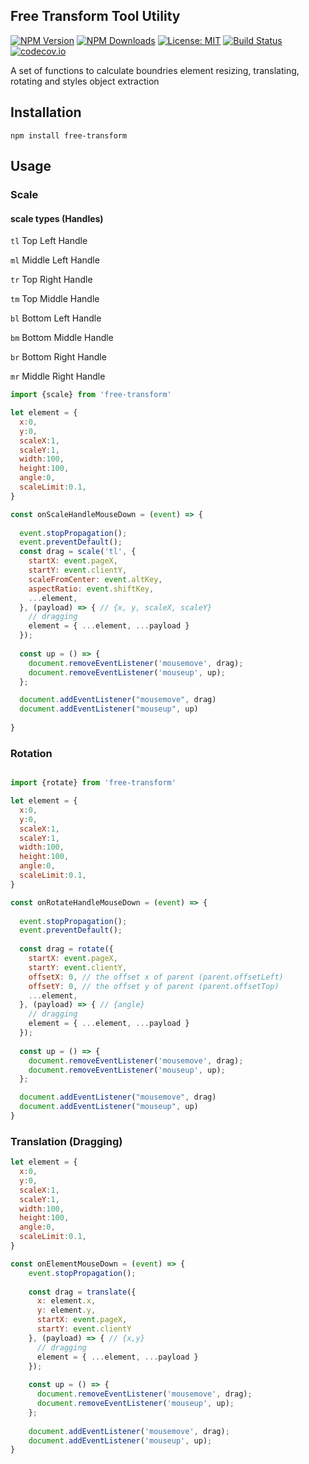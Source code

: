## Free Transform Tool Utility 


[![NPM Version](https://img.shields.io/npm/v/free-transform.svg?style=flat)](https://www.npmjs.com/package/free-transform)  [![NPM Downloads](https://img.shields.io/npm/dm/free-transform.svg?style=flat)](https://www.npmjs.com/package/free-transform)   [![License: MIT](https://img.shields.io/badge/License-MIT-brightgreen.svg)](https://opensource.org/licenses/MIT) [![Build Status](https://img.shields.io/travis/skmail/free-transform/master.svg?style=flat)](https://travis-ci.org/skmail/free-transform)   [![codecov.io](https://codecov.io/gh/skmail/free-transform/branch/master/graph/badge.svg)](https://codecov.io/gh/skmail/free-transform) 


A set of functions to calculate boundries element resizing, translating, rotating and styles object extraction 


## Installation 
`npm install free-transform`


## Usage 

### Scale

#### scale types (Handles)
`tl` Top Left Handle

`ml` Middle Left Handle

`tr` Top Right Handle

`tm` Top Middle Handle

`bl` Bottom Left Handle

`bm` Bottom Middle Handle

`br` Bottom Right Handle

`mr` Middle Right Handle


```js
import {scale} from 'free-transform'

let element = {
  x:0,
  y:0,
  scaleX:1,
  scaleY:1,
  width:100,
  height:100,
  angle:0,
  scaleLimit:0.1, 
}

const onScaleHandleMouseDown = (event) => {
  
  event.stopPropagation();
  event.preventDefault();
  const drag = scale('tl', {
    startX: event.pageX,
    startY: event.clientY,
    scaleFromCenter: event.altKey,
    aspectRatio: event.shiftKey,
    ...element,   
  }, (payload) => { // {x, y, scaleX, scaleY}
    // dragging
    element = { ...element, ...payload }
  });
  
  const up = () => {
    document.removeEventListener('mousemove', drag);
    document.removeEventListener('mouseup', up);
  };

  document.addEventListener("mousemove", drag)
  document.addEventListener("mouseup", up)
  
}

```
### Rotation



```js

import {rotate} from 'free-transform'

let element = {
  x:0,
  y:0,
  scaleX:1,
  scaleY:1,
  width:100,
  height:100,
  angle:0,
  scaleLimit:0.1, 
}

const onRotateHandleMouseDown = (event) => {
  
  event.stopPropagation();
  event.preventDefault();
      
  const drag = rotate({
    startX: event.pageX,
    startY: event.clientY, 
    offsetX: 0, // the offset x of parent (parent.offsetLeft)
    offsetY: 0, // the offset y of parent (parent.offsetTop)
    ...element,   
  }, (payload) => { // {angle}
    // dragging
    element = { ...element, ...payload }
  });
  
  const up = () => {
    document.removeEventListener('mousemove', drag);
    document.removeEventListener('mouseup', up);
  };

  document.addEventListener("mousemove", drag)
  document.addEventListener("mouseup", up)
}

```


### Translation (Dragging)

```js
let element = {
  x:0,
  y:0,
  scaleX:1,
  scaleY:1,
  width:100,
  height:100,
  angle:0,
  scaleLimit:0.1, 
}

const onElementMouseDown = (event) => {
    event.stopPropagation();
    
    const drag = translate({
      x: element.x,
      y: element.y,
      startX: event.pageX,
      startY: event.clientY
    }, (payload) => { // {x,y}
      // dragging     
      element = { ...element, ...payload }
    });
    
    const up = () => {
      document.removeEventListener('mousemove', drag);
      document.removeEventListener('mouseup', up);
    };
    
    document.addEventListener('mousemove', drag);
    document.addEventListener('mouseup', up);
}

```